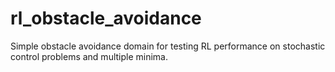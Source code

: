 # rl_obstacle_avoidance
Simple obstacle avoidance domain for testing RL performance on stochastic control problems and multiple minima.

